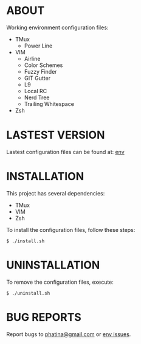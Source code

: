 ABOUT
=====

Working environment configuration files:

- TMux
  - Power Line
- VIM
  - Airline
  - Color Schemes
  - Fuzzy Finder
  - GIT Gutter
  - L9
  - Local RC
  - Nerd Tree
  - Trailing Whitespace
- Zsh


LASTEST VERSION
===============

Lastest configuration files can be found at: [env][]


INSTALLATION
============

This project has several dependencies:

- TMux
- VIM
- Zsh

To install the configuration files, follow these steps:

    $ ./install.sh


UNINSTALLATION
==============

To remove the configuration files, execute:

    $ ./uninstall.sh


BUG REPORTS
===========

Report bugs to [phatina@gmail.com](mailto:phatina@gmail.com) or [env issues][].


[env]: https://github.com/phatina/env "Env"
[env issues]: https://github.com/phatina/env/issues "Report a bug"
